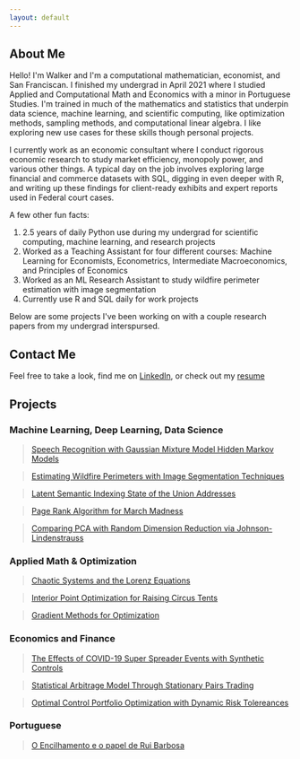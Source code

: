 ```yaml
---
layout: default
---
```


## About Me 

Hello! I'm Walker and I'm a computational mathematician, economist, and San Franciscan. I finished my undergrad in April 2021 where I studied Applied and Computational Math and Economics with a minor in Portuguese Studies. I'm trained in much of the mathematics and statistics that underpin data science, machine learning, and scientific computing, like optimization methods, sampling methods, and computational linear algebra. I like exploring new use cases for these skills though personal projects. 

I currently work as an economic consultant where I conduct rigorous economic research to study market efficiency, monopoly power, and various other things. A typical day on the job involves exploring large financial and commerce datasets with SQL, digging in even deeper with R, and writing up these findings for client-ready exhibits and expert reports used in Federal court cases.    

A few other fun facts: 
1. 2.5 years of daily Python use during my undergrad for scientific computing, machine learning, and research projects
2. Worked as a Teaching Assistant for four different courses: Machine Learning for Economists, Econometrics, Intermediate Macroeconomics, and Principles of Economics 
3. Worked as an ML Research Assistant to study wildfire perimeter estimation with image segmentation 
4. Currently use R and SQL daily for work projects 

Below are some projects I've been working on with a couple research papers from my undergrad interspursed. 

## Contact Me 

<p>Feel free to take a look, find me on <a href="https://www.linkedin.com/in/walker-hughes/">LinkedIn</a>, or check out my <a href="./Hughes, Walker.pdf">resume</a></p>

## Projects  

### Machine Learning, Deep Learning, Data Science  

> [Speech Recognition with Gaussian Mixture Model Hidden Markov Models](./speech_recognition.html)

> [Estimating Wildfire Perimeters with Image Segmentation Techniques](./wildfire_perimeters.html)   

> [Latent Semantic Indexing State of the Union Addresses](./lsi.html) 

> [Page Rank Algorithm for March Madness](./page_rank.html)  

> [Comparing PCA with Random Dimension Reduction via Johnson-Lindenstrauss](./random_projections.html) 

### Applied Math & Optimization 

> [Chaotic Systems and the Lorenz Equations](./lorenz_equations.html) 

> [Interior Point Optimization for Raising Circus Tents](./interior_point_methods.html)

> [Gradient Methods for Optimization](./gradient_optimization_methods.html) 

### Economics and Finance 

> [The Effects of COVID-19 Super Spreader Events with Synthetic Controls](./synth.html) 

> [Statistical Arbitrage Model Through Stationary Pairs Trading](./pairs_trading.html)  

> <p><a href="./optimal_control_portfolio_opt.pdf">Optimal Control Portfolio Optimization with Dynamic Risk Tolereances</a></p>

### Portuguese 

> <p><a href="./crise_do_encilhamento.pdf">O Encilhamento e o papel de Rui Barbosa</a></p> 

